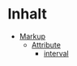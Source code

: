 # Inhalt
* [Markup](markup.md)
  * [Attribute](markup.md#attribute)
    * [interval](markup.md#interval)
